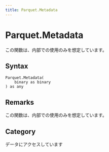 ```yaml
---
title: Parquet.Metadata
---
```


# Parquet.Metadata


この関数は、内部での使用のみを想定しています。


## Syntax

```powerquery
Parquet.Metadata(
    binary as binary
) as any
```


## Remarks

この関数は、内部での使用のみを想定しています。



## Category
データにアクセスしています
